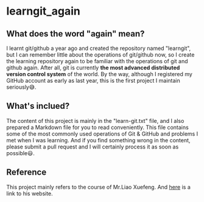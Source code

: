 # learngit_again
## What does the word "again" mean?
I learnt git/github a year ago and created the repository named "learngit", but I can remember little about the operations of git/github now, so I create the learning repository again to be familiar with the operations of git and github again. After all, git is currently **the most advanced distributed version control system** of the world. By the way, although I registered my GitHub account as early as last year, this is the first project I maintain seriously:sweat_smile:.

## What's inclued?
The content of this project is mainly in the "learn-git.txt" file, and I also prepared a Markdown file for you to read conveniently. This file contains some of the most commonly used operations of Git & GitHub and problems I met when I was learning. And if you find something wrong in the content, please submit a pull request and I will certainly process it as soon as possible:smiley:. 

## Reference
This project mainly refers to the course of Mr.Liao Xuefeng. And [here](https://www.liaoxuefeng.com/wiki/896043488029600) is a link to his website.

